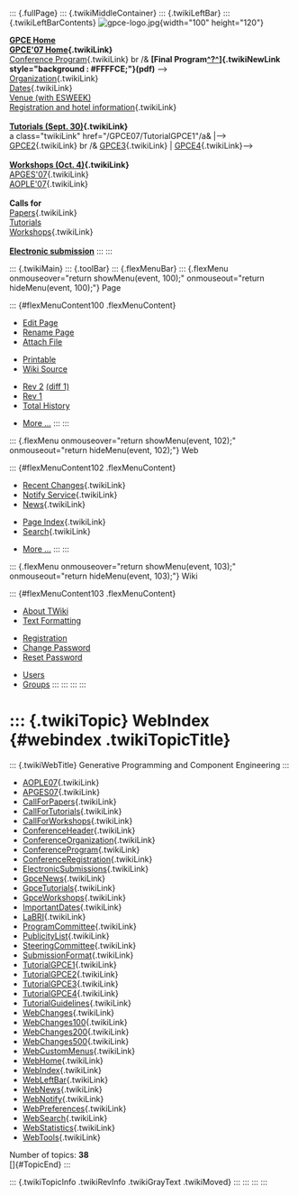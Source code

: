 ::: {.fullPage}
::: {.twikiMiddleContainer}
::: {.twikiLeftBar}
::: {.twikiLeftBarContents}
![gpce-logo.jpg](../pub/GPCE07/WebLeftBar/gpce-logo.jpg){width="100"
height="120"}

**[GPCE Home](http://www.gpce.org/)**\
**[GPCE\'07 Home](WebHome){.twikiLink}**\
[Conference Program](ConferenceProgram){.twikiLink} br /& **[Final
Program[^?^](/edit/GPCE07/PubGPCE07WebHomeGpceProgrampdf?topicparent=GPCE07.WebIndex)]{.twikiNewLink
style="background : #FFFFCE;"}(pdf)** \--\>\
[Organization](ConferenceOrganization){.twikiLink}\
[Dates](ImportantDates){.twikiLink}\
[Venue (with
ESWEEK)](http://www.ida.liu.se/conferences/codes/esweek/venue.shtml)\
[Registration and hotel
information](ConferenceRegistration){.twikiLink}\
\
**[Tutorials (Sept. 30)](GpceTutorials){.twikiLink}**\
a class=\"twikiLink\" href=\"/GPCE07/TutorialGPCE1\"/a& \|\--\>
[GPCE2](TutorialGPCE2){.twikiLink} br /&
[GPCE3](/GPCE07/TutorialGPCE3){.twikiLink} \|
[GPCE4](/GPCE07/TutorialGPCE4){.twikiLink}\--\>\
\
**[Workshops (Oct. 4)](GpceWorkshops){.twikiLink}**\
[APGES\'07](APGES07){.twikiLink}\
[AOPLE\'07](AOPLE07){.twikiLink}\
\
**Calls for**\
[Papers](CallForPapers){.twikiLink}\
[Tutorials](http://resource-aware.org/twiki/bin/view/GPCE07/CallForTutorials)\
[Workshops](CallForWorkshops){.twikiLink}\
\
**[Electronic
submission](http://www.easychair.org/conferences/?conf=GPCE07)**
:::
:::

::: {.twikiMain}
::: {.toolBar}
::: {.flexMenuBar}
::: {.flexMenu onmouseover="return showMenu(event, 100);" onmouseout="return hideMenu(event, 100);"}
Page

::: {#flexMenuContent100 .flexMenuContent}
-   [Edit
    Page](http://www.program-transformation.org/edit/GPCE07/WebIndex?t=1536828012)
-   [Rename
    Page](http://www.program-transformation.org/rename/GPCE07/WebIndex)
-   [Attach
    File](http://www.program-transformation.org/attach/GPCE07/WebIndex)

<!-- -->

-   [Printable](http://www.program-transformation.org/view/GPCE07/WebIndex?skin=print.pattern)
-   [Wiki
    Source](http://www.program-transformation.org/view/GPCE07/WebIndex?skin=text&raw=on&contenttype=text/plain)

<!-- -->

-   [Rev
    2](http://www.program-transformation.org/view/GPCE07/WebIndex?rev=1.2)
    [(diff 1)](http://www.program-transformation.org/rdiff/GPCE07/WebIndex?rev1=1.2&rev2=1.1)
-   [Rev
    1](http://www.program-transformation.org/view/GPCE07/WebIndex?rev=1.1)
-   [Total
    History](http://www.program-transformation.org/rdiff/GPCE07/WebIndex)

<!-- -->

-   [More
    \...](http://www.program-transformation.org/oops/GPCE07/WebIndex?template=oopsmore&param1=1.2&param2=1.2)
:::
:::

::: {.flexMenu onmouseover="return showMenu(event, 102);" onmouseout="return hideMenu(event, 102);"}
Web

::: {#flexMenuContent102 .flexMenuContent}
-   [Recent Changes](WebChanges){.twikiLink}
-   [Notify Service](WebNotify){.twikiLink}
-   [News](WebNews){.twikiLink}

<!-- -->

-   [Page Index](WebIndex){.twikiLink}
-   [Search](WebSearch){.twikiLink}

<!-- -->

-   [More
    \...](http://www.program-transformation.org/oops/GPCE07/WebIndex?template=oopsmore&param1=1.2&param2=1.2)
:::
:::

::: {.flexMenu onmouseover="return showMenu(event, 103);" onmouseout="return hideMenu(event, 103);"}
Wiki

::: {#flexMenuContent103 .flexMenuContent}
-   [About
    TWiki](http://www.program-transformation.org/view/TWiki/WebHome)
-   [Text
    Formatting](http://www.program-transformation.org/view/TWiki/TextFormattingRules)

<!-- -->

-   [Registration](http://www.program-transformation.org/view/TWiki/TWikiRegistration)
-   [Change
    Password](http://www.program-transformation.org/view/TWiki/ChangePassword)
-   [Reset
    Password](http://www.program-transformation.org/view/TWiki/ResetPassword)

<!-- -->

-   [Users](http://www.program-transformation.org/view/Main/TWikiUsers)
-   [Groups](http://www.program-transformation.org/view/Main/TWikiGroups)
:::
:::
:::
:::

::: {.twikiTopic}
WebIndex {#webindex .twikiTopicTitle}
========

::: {.twikiWebTitle}
Generative Programming and Component Engineering
:::

-   [AOPLE07](AOPLE07){.twikiLink}
-   [APGES07](APGES07){.twikiLink}
-   [CallForPapers](CallForPapers){.twikiLink}
-   [CallForTutorials](http://www.program-transformation.org/GPCE07/CallForTutorials){.twikiLink}
-   [CallForWorkshops](CallForWorkshops){.twikiLink}
-   [ConferenceHeader](http://www.program-transformation.org/GPCE07/ConferenceHeader){.twikiLink}
-   [ConferenceOrganization](ConferenceOrganization){.twikiLink}
-   [ConferenceProgram](ConferenceProgram){.twikiLink}
-   [ConferenceRegistration](ConferenceRegistration){.twikiLink}
-   [ElectronicSubmissions](http://www.program-transformation.org/GPCE07/ElectronicSubmissions){.twikiLink}
-   [GpceNews](GpceNews){.twikiLink}
-   [GpceTutorials](GpceTutorials){.twikiLink}
-   [GpceWorkshops](GpceWorkshops){.twikiLink}
-   [ImportantDates](ImportantDates){.twikiLink}
-   [LaBRI](http://www.program-transformation.org/GPCE07/LaBRI){.twikiLink}
-   [ProgramCommittee](http://www.program-transformation.org/GPCE07/ProgramCommittee){.twikiLink}
-   [PublicityList](http://www.program-transformation.org/GPCE07/PublicityList){.twikiLink}
-   [SteeringCommittee](http://www.program-transformation.org/GPCE07/SteeringCommittee){.twikiLink}
-   [SubmissionFormat](http://www.program-transformation.org/GPCE07/SubmissionFormat){.twikiLink}
-   [TutorialGPCE1](http://www.program-transformation.org/GPCE07/TutorialGPCE1){.twikiLink}
-   [TutorialGPCE2](TutorialGPCE2){.twikiLink}
-   [TutorialGPCE3](http://www.program-transformation.org/GPCE07/TutorialGPCE3){.twikiLink}
-   [TutorialGPCE4](http://www.program-transformation.org/GPCE07/TutorialGPCE4){.twikiLink}
-   [TutorialGuidelines](http://www.program-transformation.org/GPCE07/TutorialGuidelines){.twikiLink}
-   [WebChanges](WebChanges){.twikiLink}
-   [WebChanges100](http://www.program-transformation.org/GPCE07/WebChanges100){.twikiLink}
-   [WebChanges200](http://www.program-transformation.org/GPCE07/WebChanges200){.twikiLink}
-   [WebChanges500](http://www.program-transformation.org/GPCE07/WebChanges500){.twikiLink}
-   [WebCustomMenus](http://www.program-transformation.org/GPCE07/WebCustomMenus){.twikiLink}
-   [WebHome](WebHome){.twikiLink}
-   [WebIndex](WebIndex){.twikiLink}
-   [WebLeftBar](http://www.program-transformation.org/GPCE07/WebLeftBar){.twikiLink}
-   [WebNews](WebNews){.twikiLink}
-   [WebNotify](WebNotify){.twikiLink}
-   [WebPreferences](http://www.program-transformation.org/GPCE07/WebPreferences){.twikiLink}
-   [WebSearch](WebSearch){.twikiLink}
-   [WebStatistics](http://www.program-transformation.org/GPCE07/WebStatistics){.twikiLink}
-   [WebTools](http://www.program-transformation.org/GPCE07/WebTools){.twikiLink}

Number of topics: **38**\
[]{#TopicEnd}
:::

::: {.twikiTopicInfo .twikiRevInfo .twikiGrayText .twikiMoved}
:::
:::
:::
:::
